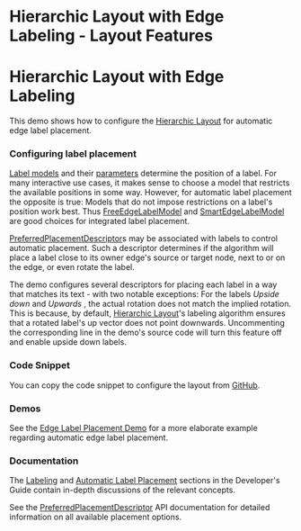 <!--
 //////////////////////////////////////////////////////////////////////////////
 // @license
 // This file is part of yFiles for HTML 2.6.
 // Use is subject to license terms.
 //
 // Copyright (c) 2000-2024 by yWorks GmbH, Vor dem Kreuzberg 28,
 // 72070 Tuebingen, Germany. All rights reserved.
 //
 //////////////////////////////////////////////////////////////////////////////
-->
# Hierarchic Layout with Edge Labeling - Layout Features

# Hierarchic Layout with Edge Labeling

This demo shows how to configure the [Hierarchic Layout](https://docs.yworks.com/yfileshtml/#/api/HierarchicLayout) for automatic edge label placement.

### Configuring label placement

[Label models](https://docs.yworks.com/yfileshtml/#/api/ILabelModel) and their [parameters](https://docs.yworks.com/yfileshtml/#/api/ILabelModelParameter) determine the position of a label. For many interactive use cases, it makes sense to choose a model that restricts the available positions in some way. However, for automatic label placement the opposite is true: Models that do not impose restrictions on a label's position work best. Thus [FreeEdgeLabelModel](https://docs.yworks.com/yfileshtml/#/api/FreeEdgeLabelModel) and [SmartEdgeLabelModel](https://docs.yworks.com/yfileshtml/#/api/SmartEdgeLabelModel) are good choices for integrated label placement.

[PreferredPlacementDescriptor](https://docs.yworks.com/yfileshtml/#/api/PreferredPlacementDescriptor)s may be associated with labels to control automatic placement. Such a descriptor determines if the algorithm will place a label close to its owner edge's source or target node, next to or on the edge, or even rotate the label.

The demo configures several descriptors for placing each label in a way that matches its text - with two notable exceptions: For the labels _Upside down_ and _Upwards_ , the actual rotation does not match the implied rotation. This is because, by default, [Hierarchic Layout](https://docs.yworks.com/yfileshtml/#/api/HierarchicLayout)'s labeling algorithm ensures that a rotated label's up vector does not point downwards. Uncommenting the corresponding line in the demo's source code will turn this feature off and enable upside down labels.

### Code Snippet

You can copy the code snippet to configure the layout from [GitHub](https://github.com/yWorks/yfiles-for-html-demos/blob/master/demos/layout-features/hierarchic-edge-labeling/HierarchicEdgeLabeling.ts).

### Demos

See the [Edge Label Placement Demo](../../layout/edgelabelplacement/) for a more elaborate example regarding automatic edge label placement.

### Documentation

The [Labeling](https://docs.yworks.com/yfileshtml/#/dguide/hierarchical_layout#_labeling) and [Automatic Label Placement](https://docs.yworks.com/yfileshtml/#/dguide/label_placement) sections in the Developer's Guide contain in-depth discussions of the relevant concepts.

See the [PreferredPlacementDescriptor](https://docs.yworks.com/yfileshtml/#/api/PreferredPlacementDescriptor) API documentation for detailed information on all available placement options.
